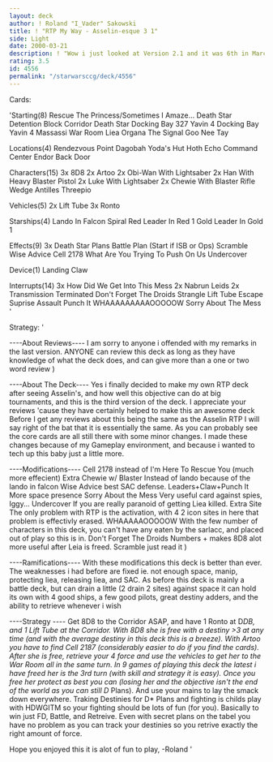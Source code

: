 ```yaml
---
layout: deck
author: ! Roland "I_Vader" Sakowski
title: ! "RTP My Way - Asselin-esque 3 1"
side: Light
date: 2000-03-21
description: ! "Wow i just looked at Version 2.1 and it was 6th in March so i thought i might as well inform you of the newest version of the deck"
rating: 3.5
id: 4556
permalink: "/starwarsccg/deck/4556"
---
```

Cards: 

'Starting(8)
Rescue The Princess/Sometimes I Amaze...
Death Star Detention Block Corridor
Death Star Docking Bay 327
Yavin 4 Docking Bay
Yavin 4 Massassi War Room
Liea Organa
The Signal
Goo Nee Tay

Locations(4)
Rendezvous Point
Dagobah Yoda's Hut
Hoth Echo Command Center
Endor Back Door

Characters(15)
3x 8D8
2x Artoo
2x Obi-Wan With Lightsaber
2x Han With Heavy Blaster Pistol
2x Luke With Lightsaber
2x Chewie With Blaster Rifle
Wedge Antilles
Threepio

Vehicles(5)
2x Lift Tube
3x Ronto

Starships(4)
Lando In Falcon
Spiral
Red Leader In Red 1
Gold Leader In Gold 1

Effects(9)
3x Death Star Plans
Battle Plan (Start if ISB or Ops)
Scramble
Wise Advice
Cell 2178
What Are You Trying To Push On Us
Undercover

Device(1)
Landing Claw

Interrupts(14)
3x How Did We Get Into This Mess
2x Nabrun Leids
2x Transmission Terminated
Don't Forget The Droids
Strangle
Lift Tube Escape
Suprise Assault
Punch It
WHAAAAAAAAAOOOOOW
Sorry About The Mess  '

Strategy: '

----About Reviews----
I am sorry to anyone i offended with my remarks in the last version. ANYONE can review this deck as long as they have knowledge of what the deck does, and can give more than a one or two word review )

----About The Deck----
Yes i finally decided to make my own RTP deck after seeing Asselin's, and how well this objective can do at big tournaments, and this is the third version of the deck. I appreciate your reviews 'cause they have certainly helped to make this an awesome deck
Before I get any reviews about this being the same as the Asselin RTP I will say right of the bat that it is essentially the same. As you can probably see the core cards are all still there with some minor changes. I made these changes because of my Gameplay environment, and because i wanted to tech up this baby just a little more.

----Modifications----
Cell 2178 instead of I'm Here To Rescue You (much more effecient)
Extra Chewie w/ Blaster Instead of lando because of the lando in falcon
Wise Advice best SAC defense.
Leaders+Claw+Punch It More space presence
Sorry About the Mess Very useful card against spies, Iggy...
Undercover If you are really paranoid of getting Liea killed.
Extra Site The only problem with RTP is the activation, with 4 2 icon sites in here that problem is effectivly erased.
WHAAAAAOOOOOW With the few number of characters in this deck, you can't have any eaten by the sarlacc, and placed out of play so this is in.
Don't Forget The Droids Numbers + makes 8D8 alot more useful after Leia is freed.
Scramble just read it )

----Ramifications----
With these modifications this deck is better than ever.  The weaknesses i had before are fixed ie. not enough space, manip, protecting liea, releasing liea, and SAC. As before this deck is mainly a battle deck, but can drain a little (2 drain 2 sites) against space it can hold its own with 4 good ships, a few good pilots, great destiny adders, and the ability to retrieve whenever i wish

----Strategy ----
Get 8D8 to the Corridor ASAP, and have 1 Ronto at D*DB, and 1 Lift Tube at the Corridor. With 8D8 she is free with a destiny >3 at any time (and with the average destiny in this deck this is a breeze).  With Artoo you have to find Cell 2187 (considerably easier to do if you find the cards). After she is free, retrieve your 4 force and use the vehicles to get her to the War Room all in the same turn.
In 9 games of playing this deck the latest i have freed her is the 3rd turn (with skill and strategy it is easy).
Once you free her protect as best you can (losing her and the objective isn't the end of the world as you can still D* Plans). And use your mains to lay the smack down everywhere. Traking Destinies for D* Plans and fighting is childs play with HDWGITM so your fighting should be lots of fun (for you). Basically to win just FD, Battle, and Retreive. Even with secret plans on the tabel you have no problem as you can track your destinies so you retrive exactly the right amount of force.

Hope you enjoyed this it is alot of fun to play,
-Roland  '
